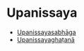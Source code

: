 

# Upanissaya

* [Upanissayasabhāga](Upanissaya/Upanissayasabhaga.md)
* [Upanissayaghaṭanā](Upanissaya/Upanissayaghatana.md)



